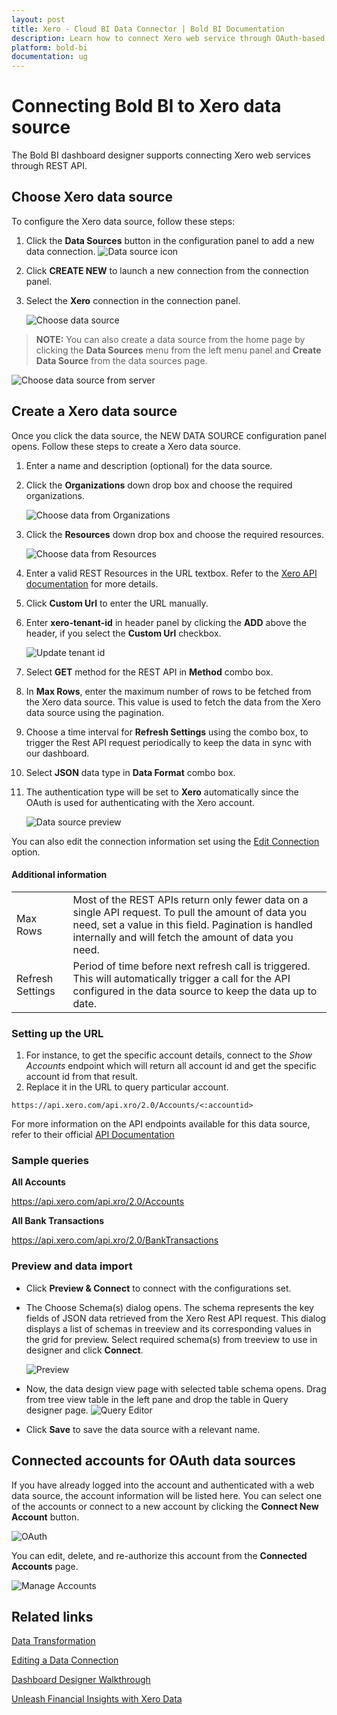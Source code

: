 ```yaml
---
layout: post
title: Xero - Cloud BI Data Connector | Bold BI Documentation
description: Learn how to connect Xero web service through OAuth-based authentication with cloud-hosted Bold BI and create data source.
platform: bold-bi
documentation: ug
---
```


# Connecting Bold BI to Xero data source
The Bold BI dashboard designer supports connecting Xero web services through REST API. 

## Choose Xero data source
To configure the Xero data source, follow these steps:
1. Click the **Data Sources** button in the configuration panel to add a new data connection.
   ![Data source icon](/static/assets/working-with-datasource/data-connectors/images/common/DataSourcesIcon.png)

2. Click **CREATE NEW** to launch a new connection from the connection panel.
3. Select the **Xero** connection in the connection panel.

   ![Choose data source](/static/assets/working-with-datasource/data-connectors/images/Xero/ChooseDS.png)

> **NOTE:** You can also create a data source from the home page by clicking the **Data Sources** menu from the left menu panel and **Create Data Source** from the data sources page.

   ![Choose data source from server](/static/assets/working-with-datasource/data-connectors/images/Xero/ChooseDS_Server.png)


## Create a Xero data source
Once you click the data source, the NEW DATA SOURCE configuration panel opens. Follow these steps to create a Xero data source.
1. Enter a name and description (optional) for the data source.
2. Click the **Organizations** down drop box and choose the required organizations.

    ![Choose data from Organizations](/static/assets/working-with-datasource/data-connectors/images/Xero/OrganizationsView.png)

3. Click the **Resources** down drop box and choose the required resources.

    ![Choose data from Resources](/static/assets/working-with-datasource/data-connectors/images/Xero/ResourcesView.png)

4. Enter a valid REST Resources in the URL textbox. Refer to the [Xero API documentation](https://developer.xero.com/documentation/api/api-overview) for more details.
5. Click **Custom Url** to enter the URL manually.
6. Enter **xero-tenant-id** in header panel by clicking the **ADD** above the header, if you select the **Custom Url** checkbox.

    ![Update tenant id](/static/assets/working-with-datasource/data-connectors/images/Xero/XeroTenantIdView.png)

7. Select **GET** method for the REST API in **Method** combo box.
8. In **Max Rows**, enter the maximum number of rows to be fetched from the Xero data source. This value is used to fetch the data from the Xero data source using the pagination.
9. Choose a time interval for **Refresh Settings** using the combo box, to trigger the Rest API request periodically to keep the data in sync with our dashboard.  
10. Select **JSON** data type in **Data Format** combo box.
11. The authentication type will be set to **Xero** automatically since the OAuth is used for authenticating with the Xero account.

    ![Data source preview](/static/assets/working-with-datasource/data-connectors/images/Xero/DataSourcesView.png)

You can also edit the connection information set using the [Edit Connection](/working-with-data-source/editing-a-data-connection/) option.


#### Additional information
<table width="600">
<tr>
<td>
Max Rows
</td>
<td>
Most of the REST APIs return only fewer data on a single API request. To pull the amount of data you need, set a value in this field.  
Pagination is handled internally and will fetch the amount of data you need.
</td>
</tr>
<tr>
<td>
Refresh Settings
</td>
<td>
Period of time before next refresh call is triggered. This will automatically trigger a call for the API configured in the data source to keep the data up to date.
</td>
</tr>
</table>

### Setting up the URL

1. For instance, to get the specific account details, connect to the <i>Show Accounts</i> endpoint which will return all account id and get the specific account id from that result. 
2. Replace it in the URL to query particular account.

`https://api.xero.com/api.xro/2.0/Accounts/<:accountid>`

For more information on the API endpoints available for this data source, refer to their official [API Documentation](https://developer.xero.com/documentation/api/api-overview)

### Sample queries
**All Accounts**

https://api.xero.com/api.xro/2.0/Accounts

**All Bank Transactions**

https://api.xero.com/api.xro/2.0/BankTransactions


### Preview and data import

* Click **Preview & Connect** to connect with the configurations set.
* The Choose Schema(s) dialog opens. The schema represents the key fields of JSON data retrieved from the Xero Rest API request. This dialog displays a list of schemas in treeview and its corresponding values in the grid for preview. Select required schema(s) from treeview to use in designer and click **Connect**.

   ![Preview](/static/assets/working-with-datasource/data-connectors/images/common/Preview.png)

* Now, the data design view page with selected table schema opens. Drag from tree view table in the left pane and drop the table in Query designer page.
   ![Query Editor](/static/assets/working-with-datasource/data-connectors/images/common/QueryEditor.png)

* Click **Save** to save the data source with a relevant name.

## Connected accounts for OAuth data sources
If you have already logged into the account and authenticated with a web data source, the account information will be listed here. You can select one of the accounts or connect to a new account by clicking the **Connect New Account** button.

   ![OAuth](/static/assets/working-with-datasource/data-connectors/images/Xero/OAuthDS.png)

You can edit, delete, and re-authorize this account from the **Connected Accounts** page.

   ![Manage Accounts](/static/assets/working-with-datasource/data-connectors/images/Xero/ManageDS.png)

## Related links
[Data Transformation](/working-with-data-source/transforming-data/joining-table/)

[Editing a Data Connection](/working-with-data-source/editing-a-data-connection/)   

[Dashboard Designer Walkthrough](/getting-started/creating-dashboard/)

[Unleash Financial Insights with Xero Data](https://www.boldbi.com/blog/unleash-financial-insights-with-xero-data)
